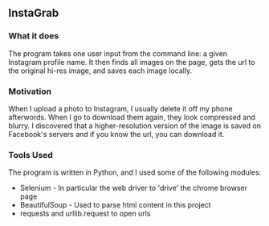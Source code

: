 ## InstaGrab

### What it does
The program takes one user input from the command line: a given Instagram profile name. It then finds all images on the page,
gets the url to the original hi-res image, and saves each image locally. 


### Motivation
When I upload a photo to Instagram, I usually delete it off my phone afterwords. 
When I go to download them again, they look compressed and blurry.
I discovered that a higher-resolution version of the image is saved on Facebook's servers and if you know the url, you can download it.

### Tools Used
The program is written in Python, and I used some of the following modules:
* Selenium - In particular the web driver to 'drive' the chrome browser page
* BeautifulSoup - Used to parse html content in this project
* requests and urllib.request to open urls
